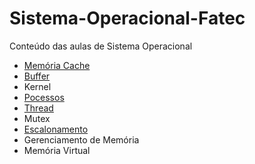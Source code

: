 # Sistema-Operacional-Fatec

Conteúdo das aulas de Sistema Operacional

- <a href="/memoria-cache/README.md">Memória Cache</a>
- <a href="/buffer/README.md">Buffer</a>
- <a href=""></a>Kernel
- <a href="/pocessos/README.md">Pocessos</a>
- <a href="/thread/README.md">Thread</a>
- <a href=""></a>Mutex
- <a href="/escalonamento/README.md">Escalonamento</a>
- <a href=""></a>Gerenciamento de Memória
- <a href=""></a>Memória Virtual

<!-- tópicos ainda sem link pois os conteúdos ainda não foram refinados  -->
